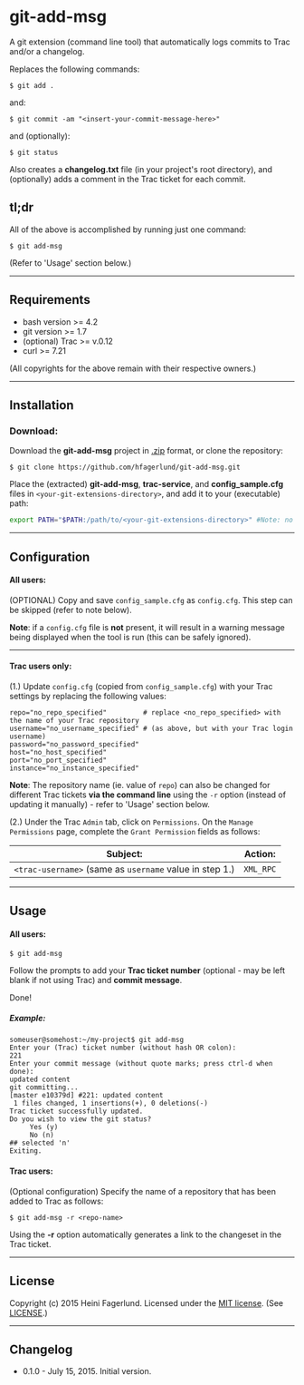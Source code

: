 # git-add-msg
A git extension (command line tool) that automatically logs commits to Trac and/or a changelog.

Replaces the following commands:
```
$ git add .
```
and: 
```
$ git commit -am "<insert-your-commit-message-here>"
```
and (optionally): 
```
$ git status
```
Also creates a **changelog.txt** file (in your project's root directory), and (optionally) adds a comment in the Trac ticket for each commit.

## tl;dr
All of the above is accomplished by running just one command:
```
$ git add-msg
```
(Refer to 'Usage' section below.)
- - -
## Requirements
- bash version >= 4.2
- git version >= 1.7
- (optional) Trac >= v.0.12 
 - curl >= 7.21

(All copyrights for the above remain with their respective owners.)
- - -
## Installation
### Download:
Download the **git-add-msg** project in [.zip](https://github.com/hfagerlund/git-add-msg/archive/master.zip) format, or clone the repository:
```
$ git clone https://github.com/hfagerlund/git-add-msg.git
```


Place the (extracted) **git-add-msg**, **trac-service**, and **config_sample.cfg** files in ``<your-git-extensions-directory>``, and add it to your (executable) path:
```bash
export PATH="$PATH:/path/to/<your-git-extensions-directory>" #Note: no trailing slash
```

- - -
## Configuration
#### All users:
(OPTIONAL) Copy and save ``config_sample.cfg`` as ``config.cfg``. This step can be skipped (refer to note below).

**Note**: if a ``config.cfg`` file is **not** present, it will result in a warning message being displayed when the tool is run (this can be safely ignored).

- - - 
#### Trac users only:
(1.) Update ``config.cfg`` (copied from ``config_sample.cfg``) with your Trac settings by replacing the following values:
```
repo="no_repo_specified"         # replace <no_repo_specified> with the name of your Trac repository
username="no_username_specified" # (as above, but with your Trac login username)
password="no_password_specified" 
host="no_host_specified"
port="no_port_specified"
instance="no_instance_specified" 

```
**Note**: The repository name (ie. value of ``repo``) can also be changed for different Trac tickets **via the command line** using the ``-r`` option (instead of updating it manually) - refer to 'Usage' section below.

(2.) Under the Trac ``Admin`` tab, click on ``Permissions``. On the ``Manage Permissions`` page, complete the ``Grant Permission`` fields as follows:

| Subject:  | Action: |
| ------------- | ------------- |
| ``<trac-username>``  (same as ``username`` value in step 1.) | ``XML_RPC``  |
- - -
## Usage
#### All users:
```
$ git add-msg
```
Follow the prompts to add your **Trac ticket number** (optional - may be left blank if not using Trac) and **commit message**.

Done!

##### Example:
```
someuser@somehost:~/my-project$ git add-msg
Enter your (Trac) ticket number (without hash OR colon):
221
Enter your commit message (without quote marks; press ctrl-d when done):
updated content
git committing...
[master e10379d] #221: updated content
 1 files changed, 1 insertions(+), 0 deletions(-)
Trac ticket successfully updated.
Do you wish to view the git status?
	 Yes (y)
	 No (n)
## selected 'n'
Exiting.
```

#### Trac users:
(Optional configuration) Specify the name of a repository that has been added to Trac as follows:
```
$ git add-msg -r <repo-name>
```

Using the **-r** option automatically generates a link to the changeset in the Trac ticket.
- - -
## License
Copyright (c) 2015 Heini Fagerlund. Licensed under the [MIT license](http://opensource.org/licenses/mit-license.php).
(See [LICENSE](https://github.com/hfagerlund/git-add-msg/blob/master/LICENSE).)

- - -
## Changelog
* 0.1.0 - July 15, 2015. Initial version.
